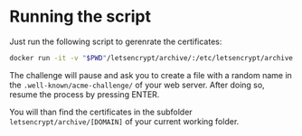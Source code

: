 # Running the script

Just run the following script to gerenrate the certificates:

```bash
docker run -it -v "$PWD"/letsencrypt/archive/:/etc/letsencrypt/archive -v "$PWD"/letsencrypt/logs/:/var/log/letsencrypt 2ndkauboy/letsencrypt letsencrypt-auto certonly --manual --agree-tos --manual-public-ip-logging-ok --email admin@example.com -d example.com -d www.example.com
```

The challenge will pause and ask you to create a file with a random name in the `.well-known/acme-challenge/` of your web server. After doing so, resume the process by pressing ENTER.

You will than find the certificates in the subfolder `letsencrypt/archive/[DOMAIN]` of your current working folder.